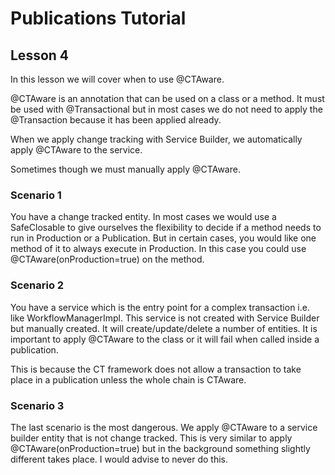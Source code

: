 # Publications Tutorial

## Lesson 4

In this lesson we will cover when to use @CTAware.

@CTAware is an annotation that can be used on a class or a method.  It must be used with @Transactional but in most cases we do not need to apply the @Transaction because it has been applied already.

When we apply change tracking with Service Builder, we automatically apply @CTAware to the service.

Sometimes though we must manually apply @CTAware.

### Scenario 1

You have a change tracked entity.  In most cases we would use a SafeClosable to give ourselves the flexibility to decide if a method needs to run in Production or a Publication. But in certain cases, you would like one method of it to always execute in Production.  In this case you could use @CTAware(onProduction=true) on the method.  

### Scenario 2

You have a service which is the entry point for a complex transaction i.e. like WorkflowManagerImpl.  This service is not created with Service Builder but manually created.  It will create/update/delete a number of entities.  It is important to apply @CTAware to the class or it will fail when called inside a publication.

This is because the CT framework does not allow a transaction to take place in a publication unless the whole chain is CTAware.

### Scenario 3

The last scenario is the most dangerous.  We apply @CTAware to a service builder entity that is not change tracked.  This is very similar to apply @CTAware(onProduction=true) but in the background something slightly different takes place.  I would advise to never do this.
